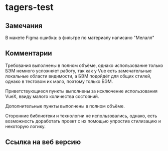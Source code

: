 # tagers-test
## Замечания
В макете Figma ошибка: в фильтре по материалу написано "Мелалл"  

## Комментарии
Требования выполнены в полном объёме, однако использование только БЭМ немного усложняет работу, так как у Vue есть замечательные локальные области видимости, а БЭМ подойдёт для общих стилей, однако в тестовом их мало, поэтому только БЭМ.  
  
Приветствующиеся пункты выполнены за исключение использования VueX, ввиду малого количества состояний.  

Дополнительные пункты выполнены в полном объёме.  

Сторонние библиотеки и технологии не использовались, однако, есть возможность доработать проект с их помощью упростив стилизацию и некоторую логику.

## Ссылка на веб версию
